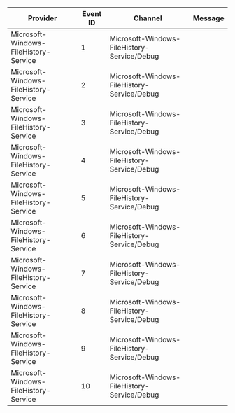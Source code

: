 Provider                               |  Event ID  |  Channel                                      |  Message
---------------------------------------|------------|-----------------------------------------------|---------
Microsoft-Windows-FileHistory-Service  |  1         |  Microsoft-Windows-FileHistory-Service/Debug  |
Microsoft-Windows-FileHistory-Service  |  2         |  Microsoft-Windows-FileHistory-Service/Debug  |
Microsoft-Windows-FileHistory-Service  |  3         |  Microsoft-Windows-FileHistory-Service/Debug  |
Microsoft-Windows-FileHistory-Service  |  4         |  Microsoft-Windows-FileHistory-Service/Debug  |
Microsoft-Windows-FileHistory-Service  |  5         |  Microsoft-Windows-FileHistory-Service/Debug  |
Microsoft-Windows-FileHistory-Service  |  6         |  Microsoft-Windows-FileHistory-Service/Debug  |
Microsoft-Windows-FileHistory-Service  |  7         |  Microsoft-Windows-FileHistory-Service/Debug  |
Microsoft-Windows-FileHistory-Service  |  8         |  Microsoft-Windows-FileHistory-Service/Debug  |
Microsoft-Windows-FileHistory-Service  |  9         |  Microsoft-Windows-FileHistory-Service/Debug  |
Microsoft-Windows-FileHistory-Service  |  10        |  Microsoft-Windows-FileHistory-Service/Debug  |